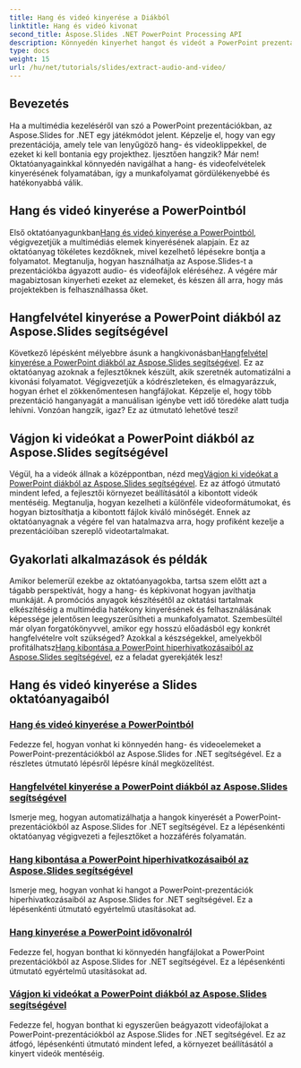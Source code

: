 ```yaml
---
title: Hang és videó kinyerése a Diákból
linktitle: Hang és videó kivonat
second_title: Aspose.Slides .NET PowerPoint Processing API
description: Könnyedén kinyerhet hangot és videót a PowerPoint prezentációkból az Aspose.Slides for .NET segítségével átfogó, lépésről lépésre oktatóanyagainkkal.
type: docs
weight: 15
url: /hu/net/tutorials/slides/extract-audio-and-video/
---
```

## Bevezetés

Ha a multimédia kezeléséről van szó a PowerPoint prezentációkban, az Aspose.Slides for .NET egy játékmódot jelent. Képzelje el, hogy van egy prezentációja, amely tele van lenyűgöző hang- és videoklippekkel, de ezeket ki kell bontania egy projekthez. Ijesztően hangzik? Már nem! Oktatóanyagainkkal könnyedén navigálhat a hang- és videofelvételek kinyerésének folyamatában, így a munkafolyamat gördülékenyebbé és hatékonyabbá válik.

## Hang és videó kinyerése a PowerPointból

 Első oktatóanyagunkban[Hang és videó kinyerése a PowerPointból](./extracting-audio-and-video/), végigvezetjük a multimédiás elemek kinyerésének alapjain. Ez az oktatóanyag tökéletes kezdőknek, mivel kezelhető lépésekre bontja a folyamatot. Megtanulja, hogyan használhatja az Aspose.Slides-t a prezentációkba ágyazott audio- és videofájlok eléréséhez. A végére már magabiztosan kinyerheti ezeket az elemeket, és készen áll arra, hogy más projektekben is felhasználhassa őket.

## Hangfelvétel kinyerése a PowerPoint diákból az Aspose.Slides segítségével

 Következő lépésként mélyebbre ásunk a hangkivonásban[Hangfelvétel kinyerése a PowerPoint diákból az Aspose.Slides segítségével](./extract-audio-from-powerpoint/). Ez az oktatóanyag azoknak a fejlesztőknek készült, akik szeretnék automatizálni a kivonási folyamatot. Végigvezetjük a kódrészleteken, és elmagyarázzuk, hogyan érhet el zökkenőmentesen hangfájlokat. Képzelje el, hogy több prezentáció hanganyagát a manuálisan igénybe vett idő töredéke alatt tudja lehívni. Vonzóan hangzik, igaz? Ez az útmutató lehetővé teszi!

## Vágjon ki videókat a PowerPoint diákból az Aspose.Slides segítségével

 Végül, ha a videók állnak a középpontban, nézd meg[Vágjon ki videókat a PowerPoint diákból az Aspose.Slides segítségével](./extract-videos-from-powerpoint-slides/). Ez az átfogó útmutató mindent lefed, a fejlesztői környezet beállításától a kibontott videók mentéséig. Megtanulja, hogyan kezelheti a különféle videoformátumokat, és hogyan biztosíthatja a kibontott fájlok kiváló minőségét. Ennek az oktatóanyagnak a végére fel van hatalmazva arra, hogy profiként kezelje a prezentációiban szereplő videotartalmakat.

## Gyakorlati alkalmazások és példák

Amikor belemerül ezekbe az oktatóanyagokba, tartsa szem előtt azt a tágabb perspektívát, hogy a hang- és képkivonat hogyan javíthatja munkáját. A promóciós anyagok készítésétől az oktatási tartalmak elkészítéséig a multimédia hatékony kinyerésének és felhasználásának képessége jelentősen leegyszerűsítheti a munkafolyamatot. Szembesültél már olyan forgatókönyvvel, amikor egy hosszú előadásból egy konkrét hangfelvételre volt szükséged? Azokkal a készségekkel, amelyekből profitálhatsz[Hang kibontása a PowerPoint hiperhivatkozásaiból az Aspose.Slides segítségével](./extract-audio-from-hyperlinks/), ez a feladat gyerekjáték lesz!

## Hang és videó kinyerése a Slides oktatóanyagaiból
### [Hang és videó kinyerése a PowerPointból](./extracting-audio-and-video/)
Fedezze fel, hogyan vonhat ki könnyedén hang- és videoelemeket a PowerPoint-prezentációkból az Aspose.Slides for .NET segítségével. Ez a részletes útmutató lépésről lépésre kínál megközelítést.
### [Hangfelvétel kinyerése a PowerPoint diákból az Aspose.Slides segítségével](./extract-audio-from-powerpoint/)
Ismerje meg, hogyan automatizálhatja a hangok kinyerését a PowerPoint-prezentációkból az Aspose.Slides for .NET segítségével. Ez a lépésenkénti oktatóanyag végigvezeti a fejlesztőket a hozzáférés folyamatán.
### [Hang kibontása a PowerPoint hiperhivatkozásaiból az Aspose.Slides segítségével](./extract-audio-from-hyperlinks/)
Ismerje meg, hogyan vonhat ki hangot a PowerPoint-prezentációk hiperhivatkozásaiból az Aspose.Slides for .NET segítségével. Ez a lépésenkénti útmutató egyértelmű utasításokat ad.
### [Hang kinyerése a PowerPoint idővonalról](./extracting-audio-from-timeline/)
Fedezze fel, hogyan bonthat ki könnyedén hangfájlokat a PowerPoint prezentációkból az Aspose.Slides for .NET segítségével. Ez a lépésenkénti útmutató egyértelmű utasításokat ad.
### [Vágjon ki videókat a PowerPoint diákból az Aspose.Slides segítségével](./extract-videos-from-powerpoint-slides/)
Fedezze fel, hogyan bonthat ki egyszerűen beágyazott videofájlokat a PowerPoint-prezentációkból az Aspose.Slides for .NET segítségével. Ez az átfogó, lépésenkénti útmutató mindent lefed, a környezet beállításától a kinyert videók mentéséig.